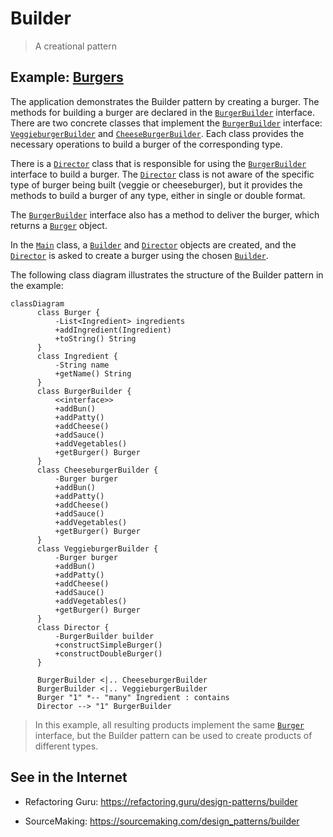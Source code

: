 # Builder

> A creational pattern

## Example: [Burgers](../../src/main/java/builder/burgers)

The application demonstrates the Builder pattern by creating a burger. The methods for building a burger are declared in the [`BurgerBuilder`](../../src/main/java/builder/burgers/BurgerBuilder.java) interface. There are two concrete classes that implement the [`BurgerBuilder`](../../src/main/java/builder/burgers/BurgerBuilder.java) interface: [`VeggieburgerBuilder`](../../src/main/java/builder/burgers/VeggieburgerBuilder.java) and [`CheeseBurgerBuilder`](../../src/main/java/builder/burgers/CheeseburgerBuilder.java). Each class provides the necessary operations to build a burger of the corresponding type.

There is a [`Director`](../../src/main/java/builder/burgers/Director.java) class that is responsible for using the [`BurgerBuilder`](../../src/main/java/builder/burgers/BurgerBuilder.java) interface to build a burger. The [`Director`](../../src/main/java/builder/burgers/Director.java) class is not aware of the specific type of burger being built (veggie or cheeseburger), but it provides the methods to build a burger of any type, either in single or double format.

The [`BurgerBuilder`](../../src/main/java/builder/burgers/BurgerBuilder.java) interface also has a method to deliver the burger, which returns a [`Burger`](../../src/main/java/builder/burgers/Burger.java) object.

In the [`Main`](../../src/main/java/builder/burgers/Main.java) class, a [`Builder`](../../src/main/java/builder/burgers/Builder.java) and [`Director`](../../src/main/java/builder/burgers/Director.java) objects are created, and the [`Director`](../../src/main/java/builder/burgers/Director.java) is asked to create a burger using the chosen [`Builder`](../../src/main/java/builder/burgers/Builder.java).

The following class diagram illustrates the structure of the Builder pattern in the example:

```mermaid
classDiagram
      class Burger {
          -List<Ingredient> ingredients
          +addIngredient(Ingredient)
          +toString() String
      }
      class Ingredient {
          -String name
          +getName() String
      }
      class BurgerBuilder {
          <<interface>>
          +addBun()
          +addPatty()
          +addCheese()
          +addSauce()
          +addVegetables()
          +getBurger() Burger
      }
      class CheeseburgerBuilder {
          -Burger burger
          +addBun()
          +addPatty()
          +addCheese()
          +addSauce()
          +addVegetables()
          +getBurger() Burger
      }
      class VeggieburgerBuilder {
          -Burger burger
          +addBun()
          +addPatty()
          +addCheese()
          +addSauce()
          +addVegetables()
          +getBurger() Burger
      }
      class Director {
          -BurgerBuilder builder
          +constructSimpleBurger()
          +constructDoubleBurger()
      }
      
      BurgerBuilder <|.. CheeseburgerBuilder
      BurgerBuilder <|.. VeggieburgerBuilder
      Burger "1" *-- "many" Ingredient : contains
      Director --> "1" BurgerBuilder
```

> In this example, all resulting products implement the same [`Burger`](../../src/main/java/builder/burgers/Burger.java) interface, but the Builder pattern can be used to create products of different types.



## See in the Internet

- Refactoring Guru: https://refactoring.guru/design-patterns/builder

- SourceMaking: https://sourcemaking.com/design_patterns/builder





